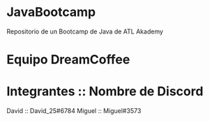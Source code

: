 # JavaBootcamp
Repositorio de un Bootcamp de Java de ATL Akademy 

# Equipo DreamCoffee

# Integrantes :: Nombre de Discord
David :: David_25#6784
Miguel :: Miguel#3573
